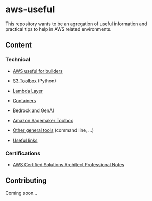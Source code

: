 # aws-useful

This repository wants to be an agregation of useful information and practical tips to help in AWS related environments.

## Content

### Technical

* [AWS useful for builders](./AWS-useful.md)
* [S3 Toolbox](./s3_toolbox.py) (Python)
* [Lambda Layer](./lambda-layer.md)
* [Containers](./containers)
* [Bedrock and GenAI](./bedrock)
* [Amazon Sagemaker Toolbox](./sagemaker_toolbox.py)
  
* [Other general tools](./General-tools.md) (command line, ...)
* [Useful links](./useful-links.md)

### Certifications

* [AWS Certified Solutions Architect Professional Notes](./AWS-CSA-Pro.md)

## Contributing

Coming soon...

